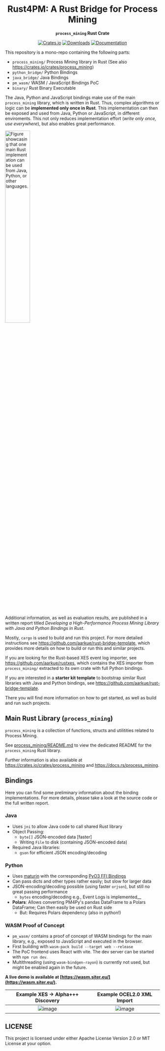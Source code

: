 <div align="center">
<h1>Rust4PM: A Rust Bridge for Process Mining</h1>
  <p><strong><code>process_mining</code></pre> Rust Crate</strong></p>
  <p>
    <a href="https://crates.io/crates/process_mining">
        <img src="https://img.shields.io/crates/v/process_mining.svg" alt="Crates.io"/></a>
    <a href="https://crates.io/crates/process_mining">
        <img src="https://img.shields.io/crates/d/process_mining" alt="Downloads"/></a>
	<a href="https://docs.rs/process_mining"">
        <img src="https://img.shields.io/badge/docs.rs-process_mining-blue" alt="Documentation"/></a>
  </p>
</div>
  
This repository is a mono-repo containing the following parts:
- `process_mining/` Process Mining library in Rust (See also https://crates.io/crates/process_mining)
- `python_bridge/` Python Bindings
- `java_bridge/` Java Bindings
- `pm_wasm/` WASM / JavaScript Bindings PoC
- `binary/` Rust Binary Executable

The Java, Python and JavaScript bindings make use of the main `process_mining` library, which is written in Rust.
Thus, complex algorithms or logic can be __implemented only once in Rust__. This implementation can then be exposed and used from Java, Python or JavaScript, in different enviroments.
This not only reduces implementation effort (_write only once, use everywhere_), but also enables great performance.

<img width="40%" src="https://github.com/aarkue/rust-bridge-process-mining/assets/20766652/fab66ce3-2547-4527-af2d-b5a25b3ca446" alt="Figure showcasing that one main Rust implementation can be used from Java, Python, or other languages."/>
  
Additional information, as well as evaluation results, are published in a written report titled _Developing a High-Performance Process Mining Library with Java and Python Bindings in Rust_.

Mostly, `cargo` is used to build and run this project. For more detailed instructions see https://github.com/aarkue/rust-bridge-template, which provides more details on how to build or run this and similar projects.

If you are looking for the Rust-based XES event log importer, see https://github.com/aarkue/rustxes, which contains the XES importer from `process_mining/` extracted to its own crate with full Python bindings.

If you are interested in a __starter kit template__ to bootstrap similar Rust libraries with Java and Python bindings, see https://github.com/aarkue/rust-bridge-template.

There you will find more information on how to get started, as well as build and run such projects.

## Main Rust Library (`process_mining`)
`process_mining` is a collection of functions, structs and utilitities related to Process Mining.

See [process_mining/README.md](./process_mining/README.md) to view the dedicated README for the `process_mining` Rust library.

Further information is also available at https://crates.io/crates/process_mining and https://docs.rs/process_mining.

## Bindings
Here you can find some preliminary information about the binding implementations.
For more details, please take a look at the source code or the full written report.

### Java
- Uses `jni` to allow Java code to call shared Rust library
- Object Passing:
  - `byte[]` JSON-encoded data [faster]
  - Writing `File` to disk (containing JSON-encoded data)
- Required Java libraries:
  - `gson` for efficient JSON encoding/decoding
  
### Python
- Uses [maturin](https://github.com/PyO3/maturin) with the corresponding [PyO3 FFI Bindings](https://github.com/PyO3/PyO3)
- Can pass dicts and other types rather easily; but slow for larger data
- JSON-encoding/decoding possible (using faster `orjson`), but still no great passing performance
  - `bytes` encoding/decoding e.g., Event Logs is implemented__
- __Polars__: Allows converting PM4Py's pandas DataFrame to a Polars DataFrame; Can then easily be used on Rust side
  - But: Requires Polars dependency (also in python!)


### WASM Proof of Concept
- `pm_wasm/` contains a proof of concept of WASM bindings for the main library, e.g., exposed to JavaScript and executed in the browser.
- First building with `wasm-pack build --target web --release` 
- The PoC frontend uses React with vite. The dev server can be started with `npm run dev`.
- Multithreading (using `wasm-bindgen-rayon`) is currently not used, but might be enabled again in the future.

__A live demo is available at [https://wasm.siter.eu/](https://wasm.siter.eu/).__

Example XES -> Alpha+++ Discovery   |  Example OCEL2.0 XML Import
:-------------------------:|:-------------------------:
![image](https://github.com/aarkue/rust-bridge-process-mining/assets/20766652/80f92439-10ea-43b7-ad84-6dbecbdc7aeb)  |  ![image](https://github.com/aarkue/rust-bridge-process-mining/assets/20766652/0c6f12b1-fc04-44ba-8dfb-b7d6b7a69037)





## LICENSE
This project is licensed under either Apache License Version 2.0 or MIT License at your option.
